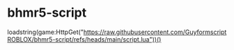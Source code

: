 # bhmr5-script
loadstring(game:HttpGet("https://raw.githubusercontent.com/GuyformscriptROBLOX/bhmr5-script/refs/heads/main/script.lua"))()
